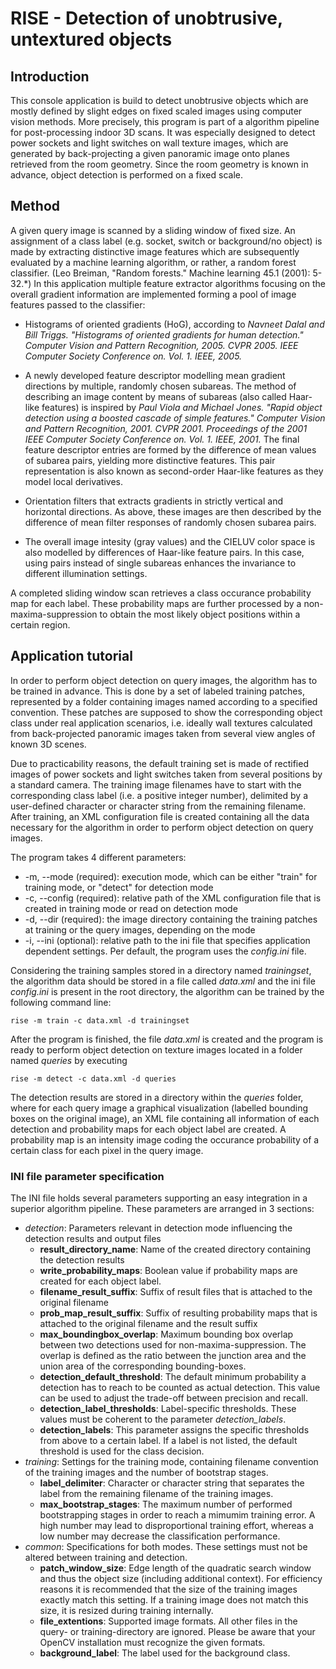 # RISE - Detection of unobtrusive, untextured objects

## Introduction

This console application is build to detect unobtrusive objects which are mostly defined by slight edges on fixed scaled images using computer vision methods.
More precisely, this program is part of a algorithm pipeline for post-processing indoor 3D scans.
It was especially designed to detect power sockets and light switches on wall texture images, which are generated by back-projecting a given panoramic image onto planes retrieved from the room geometry.
Since the room geometry is known in advance, object detection is performed on a fixed scale.


## Method

A given query image is scanned by a sliding window of fixed size. An assignment of a class label (e.g. socket, switch or background/no object) is made by extracting distinctive image features which are subsequently evaluated by a machine learning algorithm, or rather, a random forest classifier. (Leo Breiman, "Random forests." Machine learning 45.1 (2001): 5-32.*)
In this application multiple feature extractor algorithms focusing on the overall gradient information are implemented forming a pool of image features passed to the classifier:
* Histograms of oriented gradients (HoG), according to
  *Navneet Dalal and Bill Triggs. "Histograms of oriented gradients for human detection." Computer Vision and Pattern Recognition, 2005. CVPR 2005. IEEE Computer Society Conference on. Vol. 1. IEEE, 2005.*
  
* A newly developed feature descriptor modelling mean gradient directions by multiple, randomly chosen subareas. The method of describing an image content by means of subareas (also called Haar-like features) is inspired by
  *Paul Viola and Michael Jones. "Rapid object detection using a boosted cascade of simple features." Computer Vision and Pattern Recognition, 2001. CVPR 2001. Proceedings of the 2001 IEEE Computer Society Conference on. Vol. 1. IEEE, 2001.*
  The final feature descriptor entries are formed by the difference of mean values of subarea pairs, yielding more distinctive features. This pair representation is also known as second-order Haar-like features as they model local derivatives.
  
* Orientation filters that extracts gradients in strictly vertical and horizontal directions. As above, these images are then described by the difference of mean filter responses of randomly chosen subarea pairs.

* The overall image intesity (gray values) and the CIELUV color space is also modelled by differences of Haar-like feature pairs. In this case, using pairs instead of single subareas enhances the invariance to different illumination settings.

A completed sliding window scan retrieves a class occurance probability map for each label. These probability maps are further processed by a non-maxima-suppression to obtain the most likely object positions within a certain region.


## Application tutorial

In order to perform object detection on query images, the algorithm has to be trained in advance.
This is done by a set of labeled training patches, represented by a folder containing images named according to a specified convention.
These patches are supposed to show the corresponding object class under real application scenarios, i.e. ideally wall textures calculated from back-projected panoramic images taken from several view angles of known 3D scenes.

Due to practicability reasons, the default training set is made of rectified images of power sockets and light switches taken from several positions by a standard camera.
The training image filenames have to start with the corresponding class label (i.e. a positive integer number), delimited by a user-defined character or character string from the remaining filename.
After training, an XML configuration file is created containing all the data necessary for the algorithm in order to perform object detection on query images.

The program takes 4 different parameters:
* -m, --mode (required): execution mode, which can be either "train" for training mode, or "detect" for detection mode
* -c, --config (required): relative path of the XML configuration file that is created in training mode or read on detection mode
* -d, --dir (required): the image directory containing the training patches at training or the query images, depending on the mode
* -i, --ini (optional): relative path to the ini file that specifies application dependent settings. Per default, the program uses the *config.ini* file.

Considering the training samples stored in a directory named *trainingset*, the algorithm data should be stored in a file called *data.xml* and the ini file *config.ini* is present in the root directory, the algorithm can be trained by the following command line:

`rise -m train -c data.xml -d trainingset`

After the program is finished, the file *data.xml* is created and the program is ready to perform object detection on texture images located in a folder named *queries* by executing

`rise -m detect -c data.xml -d queries`

The detection results are stored in a directory within the *queries* folder, where for each query image a graphical visualization (labelled bounding boxes on the original image), an XML file containing all information of each detection and probability maps for each object label are created. A probability map is an intensity image coding the occurance probability of a certain class for each pixel in the query image.


### INI file parameter specification

The INI file holds several parameters supporting an easy integration in a superior algorithm pipeline.
These parameters are arranged in 3 sections: 
* *detection*: Parameters relevant in detection mode influencing the detection results and output files
    * **result_directory_name**: Name of the created directory containing the detection results
    * **write_probability_maps**: Boolean value if probability maps are created for each object label.
    * **filename_result_suffix**: Suffix of result files that is attached to the original filename
    * **prob_map_result_suffix**: Suffix of resulting probability maps that is attached to the original filename and the result suffix
    * **max_boundingbox_overlap**: Maximum bounding box overlap between two detections used for non-maxima-suppression. The overlap is defined as the ratio between the junction area and the union area of the corresponding bounding-boxes.
    * **detection_default_threshold**: The default minimum probability a detection has to reach to be counted as actual detection. This value can be used to adjust the trade-off between precision and recall.
    * **detection_label_thresholds**: Label-specific thresholds. These values must be coherent to the parameter *detection_labels*.
    * **detection_labels**: This parameter assigns the specific thresholds from above to a certain label. If a label is not listed, the default threshold is used for the class decision.
* *training*: Settings for the training mode, containing filename convention of the training images and the number of bootstrap stages.
    * **label_delimiter**: Character or character string that separates the label from the remaining filename of the training images.
    * **max_bootstrap_stages**: The maximum number of performed bootstrapping stages in order to reach a mimumim training error. A high number may lead to disproportional training effort, whereas a low number may decrease the classification performance.
* *common*: Specifications for both modes. These settings must not be altered between training and detection.
    * **patch_window_size**: Edge length of the quadratic search window and thus the object size (including additional context). For efficiency reasons it is recommended that the size of the training images exactly match this setting. If a training image does not match this size, it is resized during training internally.
    * **file_extentions**: Supported image formats. All other files in the query- or training-directory are ignored. Please be aware that your OpenCV installation must recognize the given formats.
    * **background_label**: The label used for the background class.





